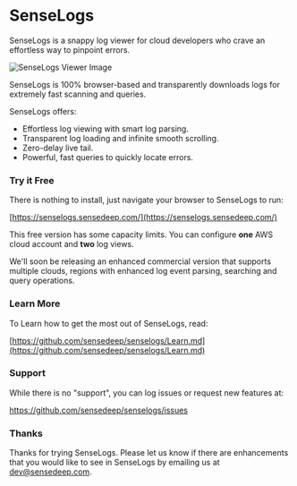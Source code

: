 SenseLogs
===

SenseLogs is a snappy log viewer for cloud developers who crave an effortless way to pinpoint errors.

![SenseLogs Viewer Image](https://senselogs.sensedeep.com/images/viewer.png)

SenseLogs is 100% browser-based and transparently downloads logs for extremely fast scanning and queries.

SenseLogs offers:

* Effortless log viewing with smart log parsing.
* Transparent log loading and infinite smooth scrolling.
* Zero-delay live tail.
* Powerful, fast queries to quickly locate errors.

### Try it Free

There is nothing to install, just navigate your browser to SenseLogs to run:

[https://senselogs.sensedeep.com/](https://senselogs.sensedeep.com/)

This free version has some capacity limits. You can configure **one** AWS cloud account and **two** log views.  

We'll soon be releasing an enhanced commercial version that supports multiple clouds, regions with enhanced log event parsing, searching and query operations.

### Learn More

To Learn how to get the most out of SenseLogs, read:

[https://github.com/sensedeep/senselogs/Learn.md](https://github.com/sensedeep/senselogs/Learn.md)

### Support

While there is no "support", you can log issues or request new features at:

https://github.com/sensedeep/senselogs/issues

### Thanks

Thanks for trying SenseLogs. Please let us know if there are enhancements that you would like to see in SenseLogs by emailing us at [dev@sensedeep.com](mailto:dev@sensedeep.com).
